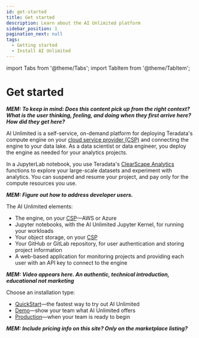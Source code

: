 ```yaml
---
id: get-started
title: Get started
description: Learn about the AI Unlimited platform
sidebar_position: 1
pagination_next: null
tags:
  - Getting started
  - Install AI Unlimited
---
```

import Tabs from '@theme/Tabs';
import TabItem from '@theme/TabItem';

# Get started

***MEM: To keep in mind: Does this content pick up from the right context? What is the user thinking, feeling, and doing when they first arrive here? How did they get here?***

AI Unlimited is a self-service, on-demand platform for deploying Teradata's compute engine on your [cloud service provider (CSP)](/docs/glossary.md#glo-csp) and connecting the engine to your data lake. As a data scientist or data engineer, you deploy the engine as needed for your analytics projects.

In a JupyterLab notebook, you use Teradata's [ClearScape Analytics](https://www.teradata.com/platform/clearscape-analytics?) functions to explore your large-scale datasets and experiment with analytics. You can suspend and resume your project, and pay only for the compute resources you use.

***MEM: Figure out how to address developer users.***

The AI Unlimited elements:
- The engine, on your [CSP](/docs/glossary.md#glo-csp)&mdash;AWS or Azure
- Jupyter notebooks, with the AI Unlimited Jupyter Kernel, for running your workloads
- Your object storage, on your [CSP](/docs/glossary.md#glo-csp)
- Your GitHub or GitLab repository, for user authentication and storing project information
- A web-based application for monitoring projects and providing each user with an API key to connect to the engine 

***MEM: Video appears here. An authentic, technical introduction, educational not marketing***

Choose an installation type:
- [QuickStart](/docs/install-ai-unlimited/quickstart/index.md)&mdash;the fastest way to try out AI Unlimited
- [Demo](/docs/install-ai-unlimited/demo/index.md)&mdash;show your team what AI Unlimited offers
- [Production](docs/install-ai-unlimited/production/index.md)&mdash;when your team is ready to begin

***MEM: Include pricing info on this site? Only on the marketplace listing?***